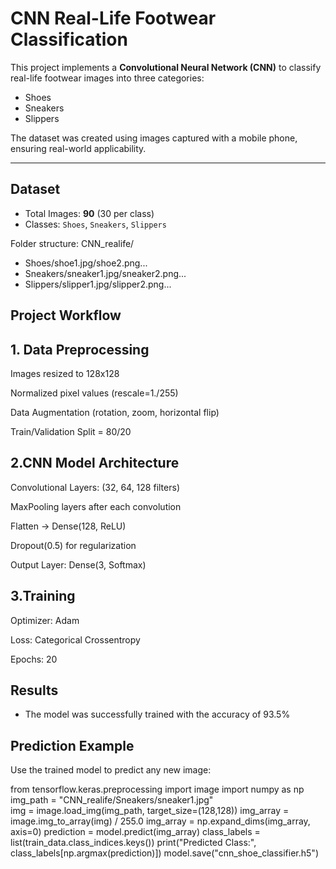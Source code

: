 # CNN Real-Life Footwear Classification

This project implements a **Convolutional Neural Network (CNN)** to classify real-life footwear images into three categories:
- Shoes
- Sneakers
- Slippers

The dataset was created using images captured with a mobile phone, ensuring real-world applicability.

---

## Dataset
- Total Images: **90** (30 per class)  
- Classes: `Shoes`, `Sneakers`, `Slippers`

Folder structure:
CNN_realife/
 - Shoes/shoe1.jpg/shoe2.png...
 - Sneakers/sneaker1.jpg/sneaker2.png...
 - Slippers/slipper1.jpg/slipper2.png...

## Project Workflow

## 1. Data Preprocessing

Images resized to 128x128

Normalized pixel values (rescale=1./255)

Data Augmentation (rotation, zoom, horizontal flip)

Train/Validation Split = 80/20

## 2.CNN Model Architecture

Convolutional Layers: (32, 64, 128 filters)

MaxPooling layers after each convolution

Flatten → Dense(128, ReLU)

Dropout(0.5) for regularization

Output Layer: Dense(3, Softmax)

## 3.Training

Optimizer: Adam

Loss: Categorical Crossentropy

Epochs: 20

## Results

 - The model was successfully trained with the accuracy of 93.5%

## Prediction Example

Use the trained model to predict any new image:

from tensorflow.keras.preprocessing import image
import numpy as np
img_path = "CNN_realife/Sneakers/sneaker1.jpg"  
img = image.load_img(img_path, target_size=(128,128))
img_array = image.img_to_array(img) / 255.0
img_array = np.expand_dims(img_array, axis=0)
prediction = model.predict(img_array)
class_labels = list(train_data.class_indices.keys())
print("Predicted Class:", class_labels[np.argmax(prediction)])
model.save("cnn_shoe_classifier.h5")

